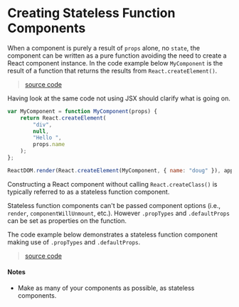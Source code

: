 # Creating Stateless Function Components

When a component is purely a result of `props` alone, no `state`, the component can be written as a pure function avoiding the need to create a React component instance. In the code example below `MyComponent` is the result of a function that returns the results from `React.createElement()`.

> [source code](https://jsfiddle.net/5nzpxyuu/#tabs=js,result,html,resources)

Having look at the same code not using JSX should clarify what is going on.

```js
var MyComponent = function MyComponent(props) {
	return React.createElement(
		"div",
		null,
		"Hello ",
		props.name
	);
};

ReactDOM.render(React.createElement(MyComponent, { name: "doug" }), app);
```

Constructing a React component without calling `React.createClass()` is typically referred to as a stateless function component.

Stateless function components can't be passed component options (i.e., `render`, `componentWillUnmount`, etc.). However `.propTypes` and `.defaultProps` can be set as properties on the function.

The code example below demonstrates a stateless function component making use of `.propTypes` and `.defaultProps`.

> [source code](https://jsfiddle.net/tpvjyp34/#tabs=js,result,html,resources)

#### Notes

* Make as many of your components as possible, as stateless components.
